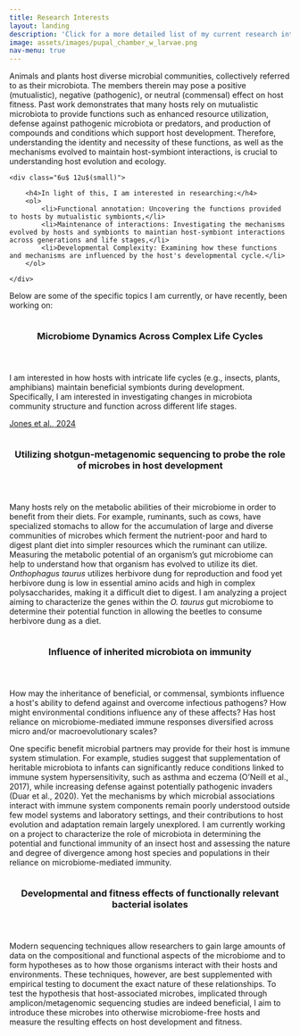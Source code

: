 ```yaml
---
title: Research Interests
layout: landing
description: 'Click for a more detailed list of my current research interests.'
image: assets/images/pupal_chamber_w_larvae.png
nav-menu: true
---
```


<!-- Main -->
<div id="main">

<!-- One -->
<section id="one">
	<div class="inner">
		<p>

Animals and plants host diverse microbial communities, collectively referred to as their microbiota. The members therein may pose a positive (mutualistic), negative (pathogenic), or neutral (commensal) effect on host fitness. Past work demonstrates that many hosts rely on mutualistic microbiota to provide functions such as enhanced resource utilization, defense against pathogenic microbiota or predators, and production of compounds and conditions which support host development. Therefore, understanding the identity and necessity of these functions, as well as the mechanisms evolved to maintain host-symbiont interactions, is crucial to understanding host evolution and ecology.

	<div class="6u$ 12u$(small)">

		<h4>In light of this, I am interested in researching:</h4>
		<ol>
			<li>Functional annotation: Uncovering the functions provided to hosts by mutualistic symbionts,</li>
			<li>Maintenance of interactions: Investigating the mechanisms evolved by hosts and symbionts to maintian host-symbiont interactions across generations and life stages,</li>
			<li>Developmental Complexity: Examining how these functions and mechanisms are influenced by the host's developmental cycle.</li>
		</ol>

	</div>
Below are some of the specific topics I am currently, or have recently, been working on:
</p>
	</div>
</section>

<!-- Two -->
<section id="two" class="spotlights">
	<section>
		<a href="interests/dynamics.html" class="image">
			<img src="{% link assets/images/family_circle.jpg %}" alt="" data-position="center center" />
		</a>
		<div class="content">
			<div class="inner">
				<header class="major">
					<h3>Microbiome Dynamics Across Complex Life Cycles</h3>
				</header>
				<p>I am interested in how hosts with intricate life cycles (e.g., insects, plants, amphibians) maintain beneficial symbionts during development. Specifically, I am interested in investigating changes in microbiota community structure and function across different life stages. </p>
				<p><a href="https://doi.org/10.1128/aem.01278-24" target="_blank">Jones et al., 2024</a>  </p>
			</div>
		</div>
	</section>
	<section>
		<a class="image">
			<img src="{% link assets/images/larva_1.jpg %}" alt="" data-position="top center" />
		</a>
		<div class="content">
			<div class="inner">
				<header class="major">
					<h3>Utilizing shotgun-metagenomic sequencing to probe the role of microbes in host development</h3>
				</header>
				<p>Many hosts rely on the metabolic abilities of their microbiome in order to benefit from their diets. For example, ruminants, such as cows, have specialized stomachs to allow for the accumulation of large and diverse communities of microbes which ferment the nutrient-poor and hard to digest plant diet into simpler resources which the ruminant can utilize. Measuring the metabolic potential of an organism’s gut microbiome can help to understand how that organism has evolved to utilize its diet. <i>Onthophagus taurus</i> utilizes herbivore dung for reproduction and food yet herbivore dung is low in essential amino acids and high in complex polysaccharides, making it a difficult diet to digest. I am analyzing a project aiming to characterize the genes within the <i>O. taurus</i> gut microbiome to determine their potential function in allowing the beetles to consume herbivore dung as a diet.</p>
			</div>
		</div>
	</section>
	<section>
		<a class="image">
			<img src="{% link assets/images/Larval_community_assembly.webp %}" alt="" data-position="25% 25%" />
		</a>
		<div class="content">
			<div class="inner">
				<header class="major">
					<h3>Influence of inherited microbiota on immunity</h3>
				</header>
				<p>How may the inheritance of beneficial, or commensal, symbionts influence a host's ability to defend against and overcome infectious pathogens? How might environmental conditions influence any of these affects? Has host reliance on microbiome-mediated immune responses diversified across micro and/or macroevolutionary scales?
				<div>
				One specific benefit microbial partners may provide for their host is immune system stimulation. For example, studies suggest that supplementation of heritable microbiota to infants can significantly reduce conditions linked to immune system hypersensitivity, such as asthma and eczema (O’Neill et al., 2017), while increasing defense against potentially pathogenic invaders (Duar et al., 2020). Yet the mechanisms by which microbial associations interact with immune system components remain poorly understood outside few model systems and laboratory settings, and their contributions to host evolution and adaptation remain largely unexplored. I am currently working on a project to characterize the role of microbiota in determining the potential and functional immunity of an insect host and assessing the nature and degree of divergence among host species and populations in their reliance on microbiome-mediated immunity.
				</div>
				</p>
			</div>
		</div>
	</section>
		<section>
		<a class="image">
			<img src="{% link assets/images/Circular_life_cycle.jpg %}" alt="" data-position="top center" />
		</a>
		<div class="content">
			<div class="inner">
				<header class="major">
					<h3>Developmental and fitness effects of functionally relevant bacterial isolates</h3>
				</header>
				<p>Modern sequencing techniques allow researchers to gain large amounts of data on the compositional and functional aspects of the microbiome and to form hypotheses as to how those organisms interact with their hosts and environments. These techniques, however, are best supplemented with empirical testing to document the exact nature of these relationships. To test the hypothesis that host-associated microbes, implicated through amplicon/metagenomic sequencing studies are indeed beneficial, I aim to introduce these microbes into otherwise microbiome-free hosts and measure the resulting effects on host development and fitness.</p> 
			</div>
		</div>
	</section>
</section>
